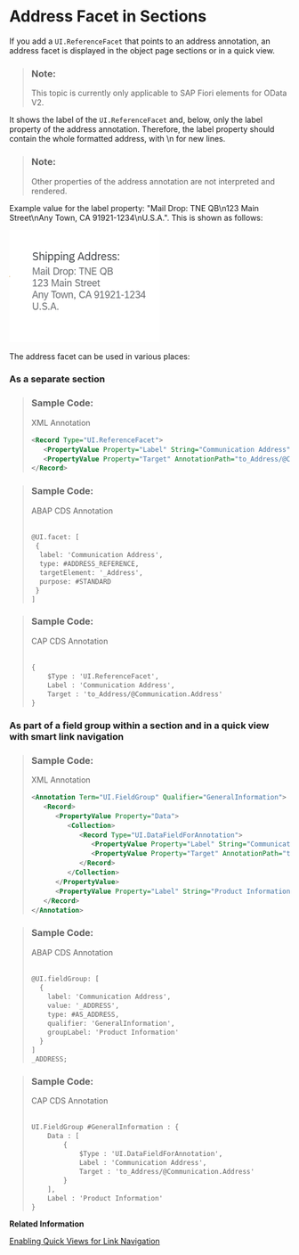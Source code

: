 <!-- loio9eb3aaecc09b431ca27f97eb1ee5d861 -->

# Address Facet in Sections

If you add a `UI.ReferenceFacet` that points to an address annotation, an address facet is displayed in the object page sections or in a quick view.

> ### Note:  
> This topic is currently only applicable to SAP Fiori elements for OData V2.

It shows the label of the `UI.ReferenceFacet` and, below, only the label property of the address annotation. Therefore, the label property should contain the whole formatted address, with \\n for new lines.

> ### Note:  
> Other properties of the address annotation are not interpreted and rendered.

Example value for the label property: "Mail Drop: TNE QB\\n123 Main Street\\nAny Town, CA 91921-1234\\nU.S.A.". This is shown as follows:

![](images/Address_Facet_8d92094.png)

The address facet can be used in various places:





### As a separate section

> ### Sample Code:  
> XML Annotation
> 
> ```xml
> <Record Type="UI.ReferenceFacet">
>    <PropertyValue Property="Label" String="Communication Address" />
>    <PropertyValue Property="Target" AnnotationPath="to_Address/@Communication.Address" />
> </Record>
> 
> ```

> ### Sample Code:  
> ABAP CDS Annotation
> 
> ```
> 
> @UI.facet: [
>  {
>   label: 'Communication Address',
>   type: #ADDRESS_REFERENCE,
>   targetElement: '_Address',
>   purpose: #STANDARD
>  }
> ]  
> ```

> ### Sample Code:  
> CAP CDS Annotation
> 
> ```
> 
> {
>     $Type : 'UI.ReferenceFacet',
>     Label : 'Communication Address',
>     Target : 'to_Address/@Communication.Address'
> }
> ```



### As part of a field group within a section and in a quick view with smart link navigation

> ### Sample Code:  
> XML Annotation
> 
> ```xml
> <Annotation Term="UI.FieldGroup" Qualifier="GeneralInformation">
>    <Record>
>       <PropertyValue Property="Data">
>          <Collection>
>             <Record Type="UI.DataFieldForAnnotation">
>                <PropertyValue Property="Label" String="Communication Address" />
>                <PropertyValue Property="Target" AnnotationPath="to_Address/@Communication.Address"/>
>             </Record>
>          </Collection>
>       </PropertyValue>
>       <PropertyValue Property="Label" String="Product Information"/>
>    </Record>
> </Annotation>
> 
> ```

> ### Sample Code:  
> ABAP CDS Annotation
> 
> ```
> 
> @UI.fieldGroup: [
>   {
>     label: 'Communication Address',
>     value: '_ADDRESS',
>     type: #AS_ADDRESS,
>     qualifier: 'GeneralInformation',
>     groupLabel: 'Product Information'
>   }
> ]
> _ADDRESS;
> ```

> ### Sample Code:  
> CAP CDS Annotation
> 
> ```
> 
> UI.FieldGroup #GeneralInformation : {
>     Data : [
>         {
>             $Type : 'UI.DataFieldForAnnotation',
>             Label : 'Communication Address',
>             Target : 'to_Address/@Communication.Address'
>         }
>     ],
>     Label : 'Product Information'
> }
> 
> ```

**Related Information**  


[Enabling Quick Views for Link Navigation](enabling-quick-views-for-link-navigation-307ced1.md "You can enrich the popovers for link navigation with additional information to display quick views.")

